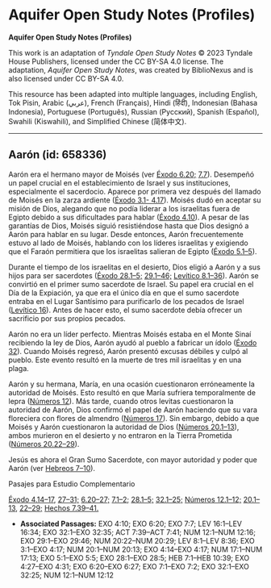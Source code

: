 # Aquifer Open Study Notes (Profiles)

**Aquifer Open Study Notes (Profiles)**

This work is an adaptation of *Tyndale Open Study Notes* © 2023 Tyndale House Publishers, licensed under the CC BY\-SA 4\.0 license. The adaptation, *Aquifer Open Study Notes*, was created by BiblioNexus and is also licensed under CC BY\-SA 4\.0\.

This resource has been adapted into multiple languages, including English, Tok Pisin, Arabic (عربي), French (Français), Hindi (हिंदी), Indonesian (Bahasa Indonesia), Portuguese (Português), Russian (Русский), Spanish (Español), Swahili (Kiswahili), and Simplified Chinese (简体中文).



--------------------------------

## Aarón (id: 658336)

Aarón era el hermano mayor de Moisés (ver [Éxodo 6\.20;](https://ref.ly/Exod6:20) [7\.7](https://ref.ly/Exod7:7)). Desempeñó un papel crucial en el establecimiento de Israel y sus instituciones, especialmente el sacerdocio. Aparece por primera vez después del llamado de Moisés en la zarza ardiente ([Éxodo 3\.1\- 4\.17](https://ref.ly/Exod3:1-Exod4:17)). Moisés dudó en aceptar su misión de Dios, alegando que no podía liderar a los israelitas fuera de Egipto debido a sus dificultades para hablar ([Éxodo 4\.10](https://ref.ly/Exod4:10)). A pesar de las garantías de Dios, Moisés siguió resistiéndose hasta que Dios designó a Aarón para hablar en su lugar. Desde entonces, Aarón frecuentemente estuvo al lado de Moisés, hablando con los líderes israelitas y exigiendo que el Faraón permitiera que los israelitas salieran de Egipto ([Éxodo 5\.1–5](https://ref.ly/Exod5:1-Exod5:5)).

Durante el tiempo de los israelitas en el desierto, Dios eligió a Aarón y a sus hijos para ser sacerdotes ([Éxodo 28\.1–5;](https://ref.ly/Exod28:1-Exod28:5) [29\.1–46;](https://ref.ly/Exod29:1-Exod29:46) [Levítico 8\.1–36](https://ref.ly/Lev8:1-Lev8:36)). Aarón se convirtió en el primer sumo sacerdote de Israel. Su papel era crucial en el Día de la Expiación, ya que era el único día en que el sumo sacerdote entraba en el Lugar Santísimo para purificarlo de los pecados de Israel ([Levítico 16](https://ref.ly/Lev16:1-Lev16:34)). Antes de hacer esto, el sumo sacerdote debía ofrecer un sacrificio por sus propios pecados.

Aarón no era un líder perfecto. Mientras Moisés estaba en el Monte Sinaí recibiendo la ley de Dios, Aarón ayudó al pueblo a fabricar un ídolo ([Éxodo 32](https://ref.ly/Exod32:1-Exod32:35)). Cuando Moisés regresó, Aarón presentó excusas débiles y culpó al pueblo. Este evento resultó en la muerte de tres mil israelitas y en una plaga.

Aarón y su hermana, María, en una ocasión cuestionaron erróneamente la autoridad de Moisés. Esto resultó en que María sufriera temporalmente de lepra ([Números 12](https://ref.ly/Num12:1-Num12:16)). Más tarde, cuando otros levitas cuestionaron la autoridad de Aarón, Dios confirmó el papel de Aarón haciendo que su vara floreciera con flores de almendro ([Números 17](https://ref.ly/Num17:1-Num17:13)). Sin embargo, debido a que Moisés y Aarón cuestionaron la autoridad de Dios ([Números 20\.1–13](https://ref.ly/Num20:1-Num20:13)), ambos murieron en el desierto y no entraron en la Tierra Prometida ([Números 20\.22–29](https://ref.ly/Num20:22-Num20:29)).

Jesús es ahora el Gran Sumo Sacerdote, con mayor autoridad y poder que Aarón (ver [Hebreos 7–10](https://ref.ly/Heb7:1-Heb10:39)).

Pasajes para Estudio Complementario

[Éxodo 4\.14–17,](https://ref.ly/Exod4:14-Exod4:17) [27–31;](https://ref.ly/Exod4:27-Exod4:31) [6\.20–27;](https://ref.ly/Exod6:20-Exod6:27) [7\.1–2;](https://ref.ly/Exod7:1-Exod7:2) [28\.1–5;](https://ref.ly/Exod28:1-Exod28:5) [32\.1–25;](https://ref.ly/Exod32:1-Exod32:25) [Números 12\.1–12;](https://ref.ly/Num12:1-Num12:12) [20\.1–13,](https://ref.ly/Num20:1-Num20:13) [22–29;](https://ref.ly/Num20:22-Num20:29) [Hechos 7\.39–41\.](https://ref.ly/Acts7:39-Acts7:41)

* **Associated Passages:** EXO 4:10; EXO 6:20; EXO 7:7; LEV 16:1–LEV 16:34; EXO 32:1–EXO 32:35; ACT 7:39–ACT 7:41; NUM 12:1–NUM 12:16; EXO 29:1–EXO 29:46; NUM 20:22–NUM 20:29; LEV 8:1–LEV 8:36; EXO 3:1–EXO 4:17; NUM 20:1–NUM 20:13; EXO 4:14–EXO 4:17; NUM 17:1–NUM 17:13; EXO 5:1–EXO 5:5; EXO 28:1–EXO 28:5; HEB 7:1–HEB 10:39; EXO 4:27–EXO 4:31; EXO 6:20–EXO 6:27; EXO 7:1–EXO 7:2; EXO 32:1–EXO 32:25; NUM 12:1–NUM 12:12

